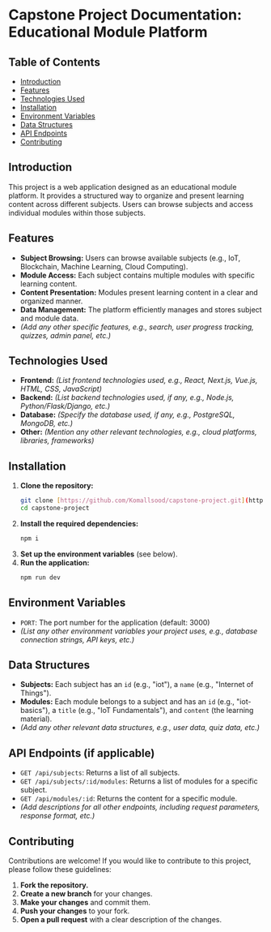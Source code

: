 # Capstone Project Documentation: Educational Module Platform

## Table of Contents

- [Introduction](#introduction)
- [Features](#features)
- [Technologies Used](#technologies-used)
- [Installation](#installation)
- [Environment Variables](#environment-variables)
- [Data Structures](#data-structures)
- [API Endpoints](#api-endpoints)
- [Contributing](#contributing)

## Introduction

This project is a web application designed as an educational module platform. It provides a structured way to organize and present learning content across different subjects. Users can browse subjects and access individual modules within those subjects.

## Features

- **Subject Browsing:** Users can browse available subjects (e.g., IoT, Blockchain, Machine Learning, Cloud Computing).
- **Module Access:** Each subject contains multiple modules with specific learning content.
- **Content Presentation:** Modules present learning content in a clear and organized manner.
- **Data Management:** The platform efficiently manages and stores subject and module data.
- *(Add any other specific features, e.g., search, user progress tracking, quizzes, admin panel, etc.)*

## Technologies Used

- **Frontend:** *(List frontend technologies used, e.g., React, Next.js, Vue.js, HTML, CSS, JavaScript)*
- **Backend:** *(List backend technologies used, if any, e.g., Node.js, Python/Flask/Django, etc.)*
- **Database:** *(Specify the database used, if any, e.g., PostgreSQL, MongoDB, etc.)*
- **Other:** *(Mention any other relevant technologies, e.g., cloud platforms, libraries, frameworks)*

## Installation

1. **Clone the repository:**
    ```sh
    git clone [https://github.com/Komallsood/capstone-project.git](https://github.com/Komallsood/capstone-project.git)
    cd capstone-project
    ```
2. **Install the required dependencies:**
    ```sh
    npm i
    ```
3. **Set up the environment variables** (see below).
4. **Run the application:**
    ```sh
    npm run dev
    ```

## Environment Variables

- `PORT`: The port number for the application (default: 3000)
- *(List any other environment variables your project uses, e.g., database connection strings, API keys, etc.)*

## Data Structures

- **Subjects:** Each subject has an `id` (e.g., "iot"), a `name` (e.g., "Internet of Things").
- **Modules:** Each module belongs to a subject and has an `id` (e.g., "iot-basics"), a `title` (e.g., "IoT Fundamentals"), and `content` (the learning material).
- *(Add any other relevant data structures, e.g., user data, quiz data, etc.)*

## API Endpoints (if applicable)

- `GET /api/subjects`: Returns a list of all subjects.
- `GET /api/subjects/:id/modules`: Returns a list of modules for a specific subject.
- `GET /api/modules/:id`: Returns the content for a specific module.
- *(Add descriptions for all other endpoints, including request parameters, response format, etc.)*

## Contributing

Contributions are welcome! If you would like to contribute to this project, please follow these guidelines:

1. **Fork the repository.**
2. **Create a new branch** for your changes.
3. **Make your changes** and commit them.
4. **Push your changes** to your fork.
5. **Open a pull request** with a clear description of the changes.